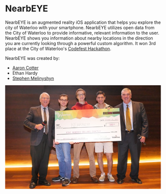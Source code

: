 # NearbEYE

NearbEYE is an augmented reality iOS application that helps you explore the city of Waterloo with your smartphone. NearbEYE utilizes open data from the City of Waterloo to provide informative, relevant information to the user. NearbEYE shows you information about nearby locations in the direction you are currently looking through a powerful custom algorithm. It won 3rd place at the City of Waterloo's [Codefest Hackathon](http://www.waterloo.ca/en/government/WaterlooCodefest.asp).

NearbEYE was created by:
- [Aaron Cotter](http://aaroncotter.me)
- Ethan Hardy 
- [Stephen Melinyshyn](http://melinysh.me)

![Group Photo](./Group-Photo.png)
